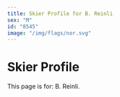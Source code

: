 ```yaml
---
title: Skier Profile for B. Reinli
sex: "M"
id: "8545"
image: "/img/flags/nor.svg" 
---
```


# Skier Profile

This page is for: B. Reinli.
    